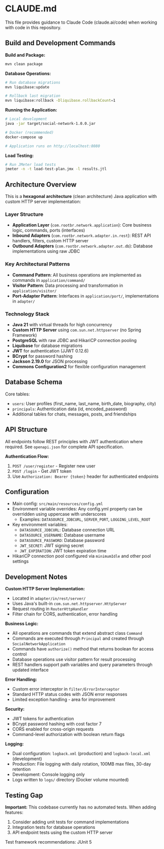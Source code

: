 # CLAUDE.md

This file provides guidance to Claude Code (claude.ai/code) when working with code in this repository.

## Build and Development Commands

**Build and Package:**
```bash
mvn clean package
```

**Database Operations:**
```bash
# Run database migrations
mvn liquibase:update

# Rollback last migration
mvn liquibase:rollback -Dliquibase.rollbackCount=1
```

**Running the Application:**
```bash
# Local development
java -jar target/social-network-1.0.0.jar

# Docker (recommended)
docker-compose up

# Application runs on http://localhost:8080
```

**Load Testing:**
```bash
# Run JMeter load tests
jmeter -n -t load-test-plan.jmx -l results.jtl
```

## Architecture Overview

This is a **hexagonal architecture** (clean architecture) Java application with custom HTTP server implementation:

### Layer Structure
- **Application Layer** (`com.rootbr.network.application`): Core business logic, commands, ports (interfaces)
- **Inbound Adapters** (`com.rootbr.network.adapter.in.rest`): REST API handlers, filters, custom HTTP server
- **Outbound Adapters** (`com.rootbr.network.adapter.out.db`): Database implementations using raw JDBC

### Key Architectural Patterns
- **Command Pattern**: All business operations are implemented as commands in `application/command/`
- **Visitor Pattern**: Data processing and transformation in `application/visitor/`
- **Port-Adapter Pattern**: Interfaces in `application/port/`, implementations in `adapter/`

### Technology Stack
- **Java 21** with virtual threads for high concurrency
- **Custom HTTP Server** using `com.sun.net.httpserver` (no Spring Framework)
- **PostgreSQL** with raw JDBC and HikariCP connection pooling
- **Liquibase** for database migrations
- **JWT** for authentication (JJWT 0.12.6)
- **BCrypt** for password hashing
- **Jackson 2.19.0** for JSON processing
- **Commons Configuration2** for flexible configuration management

## Database Schema

Core tables:
- `users`: User profiles (first_name, last_name, birth_date, biography, city)
- `principals`: Authentication data (id, encoded_password)
- Additional tables for chats, messages, posts, and friendships

## API Structure

All endpoints follow REST principles with JWT authentication where required. See `openapi.json` for complete API specification.

**Authentication Flow:**
1. `POST /user/register` - Register new user
2. `POST /login` - Get JWT token
3. Use `Authorization: Bearer {token}` header for authenticated endpoints

## Configuration

- Main config: `src/main/resources/config.yml`
- Environment variable overrides: Any config.yml property can be overridden using uppercase with underscores
  - Examples: `DATASOURCE_JDBCURL`, `SERVER_PORT`, `LOGGING_LEVEL_ROOT`
- Key environment variables:
  - `DATASOURCE_JDBCURL`: Database connection URL
  - `DATASOURCE_USERNAME`: Database username
  - `DATASOURCE_PASSWORD`: Database password
  - `JWT_SECRET`: JWT signing secret
  - `JWT_EXPIRATION`: JWT token expiration time
- HikariCP connection pool configured via `minimumIdle` and other pool settings

## Development Notes

**Custom HTTP Server Implementation:**
- Located in `adapter/in/rest/server/`
- Uses Java's built-in `com.sun.net.httpserver.HttpServer`
- Request routing in `RouterHttpHandler`
- Filter chain for CORS, authentication, error handling

**Business Logic:**
- All operations are commands that extend abstract class `Command`
- Commands are executed through `Principal` and created through `SocialNetworkApplication`
- Commands have `authorize()` method that returns boolean for access control
- Database operations use visitor pattern for result processing
- REST handlers support path variables and query parameters through updated interface

**Error Handling:**
- Custom error interceptor in `filter/ErrorInterceptor`
- Standard HTTP status codes with JSON error responses
- Limited exception handling - area for improvement

**Security:**
- JWT tokens for authentication
- BCrypt password hashing with cost factor 7
- CORS enabled for cross-origin requests
- Command-level authorization with boolean return flags

**Logging:**
- Dual configuration: `logback.xml` (production) and `logback-local.xml` (development)
- Production: File logging with daily rotation, 100MB max files, 30-day retention
- Development: Console logging only
- Logs written to `logs/` directory (Docker volume mounted)

## Testing Gap

**Important:** This codebase currently has no automated tests. When adding features:
1. Consider adding unit tests for command implementations
2. Integration tests for database operations
3. API endpoint tests using the custom HTTP server

Test framework recommendations: JUnit 5